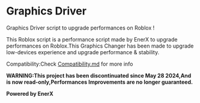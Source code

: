# Graphics Driver
Graphics Driver script to upgrade performances on Roblox !

This Roblox script is a performance script made by EnerX to upgrade performances
on Roblox.This Graphics Changer has been made
to upgrade low-devices experience and upgrade
performance & stability.

Compatibility:Check [Compatibility.md](https://github.com/EnerX-Inc/Graphics-Driver/blob/main/COMPATIBILITY.md) for more info

**WARNING:This project has been discontinuated since May 28 2024,And is now read-only,Performances Improvements are no longer guaranteed.**

**Powered by EnerX**

